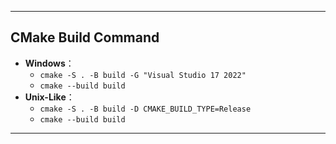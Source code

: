 
---

## CMake Build Command

- **Windows**：
  - `cmake -S . -B build -G "Visual Studio 17 2022"`
  - `cmake --build build`
- **Unix-Like**：
  - `cmake -S . -B build -D CMAKE_BUILD_TYPE=Release`
  - `cmake --build build`

---
